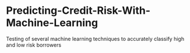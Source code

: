 # Predicting-Credit-Risk-With-Machine-Learning
Testing of several machine learning techniques to accurately classify high and low risk borrowers
